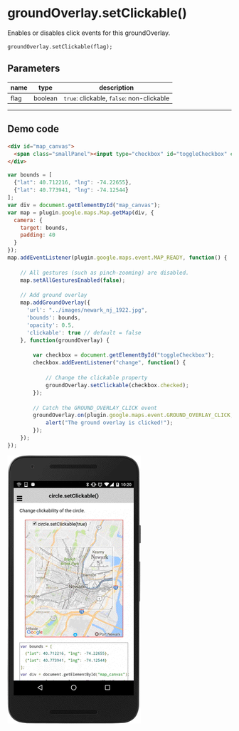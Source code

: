 # groundOverlay.setClickable()

Enables or disables click events for this groundOverlay.

```
groundOverlay.setClickable(flag);
```


## Parameters

name           | type          | description
---------------|---------------|---------------------------------------
flag           | boolean       | `true`: clickable, `false`: non-clickable
-----------------------------------------------------------------------

## Demo code
```html
<div id="map_canvas">
  <span class="smallPanel"><input type="checkbox" id="toggleCheckbox" checked="checked">groundOverlay.setClickable(true)</span>
</div>
```

```js
var bounds = [
  {"lat": 40.712216, "lng": -74.22655},
  {"lat": 40.773941, "lng": -74.12544}
];
var div = document.getElementById("map_canvas");
var map = plugin.google.maps.Map.getMap(div, {
  camera: {
    target: bounds,
    padding: 40
  }
});
map.addEventListener(plugin.google.maps.event.MAP_READY, function() {

    // All gestures (such as pinch-zooming) are disabled.
    map.setAllGesturesEnabled(false);

    // Add ground overlay
    map.addGroundOverlay({
      'url': "../images/newark_nj_1922.jpg",
      'bounds': bounds,
      'opacity': 0.5,
      'clickable': true // default = false
    }, function(groundOverlay) {

        var checkbox = document.getElementById("toggleCheckbox");
        checkbox.addEventListener("change", function() {

            // Change the clickable property
            groundOverlay.setClickable(checkbox.checked);
        });

        // Catch the GROUND_OVERLAY_CLICK event
        groundOverlay.on(plugin.google.maps.event.GROUND_OVERLAY_CLICK, function(latLng) {
            alert("The ground overlay is clicked!");
        });
    });
});
```

![](image.gif)
